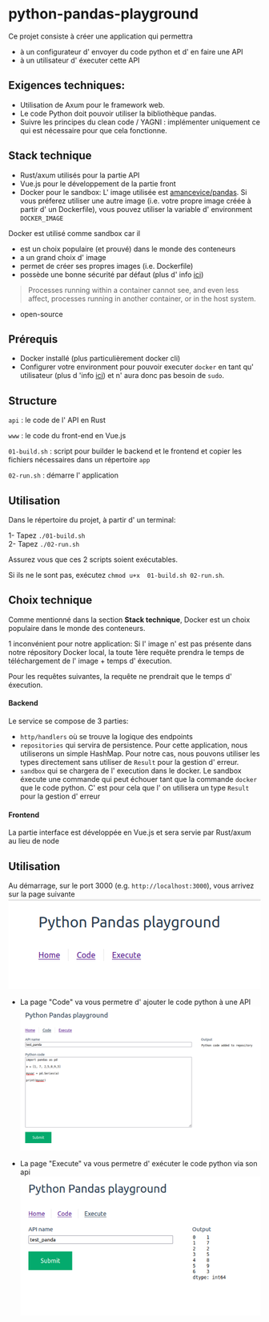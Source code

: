# python-pandas-playground

Ce projet consiste à créer une application qui permettra

* à un configurateur d' envoyer du code python et d' en faire une API
* à un utilisateur d' éxecuter cette API

## Exigences techniques:
* Utilisation de Axum pour le framework web.
* Le code Python doit pouvoir utiliser la bibliothèque pandas.
* Suivre les principes du clean code / YAGNI : implémenter uniquement ce qui est nécessaire pour que cela fonctionne.

## Stack technique

* Rust/axum utilisés pour la partie API
* Vue.js pour le développement de la partie front
* Docker pour le sandbox: L' image utilisée est [amancevice/pandas](https://hub.docker.com/r/amancevice/pandas). Si vous préferez utiliser une autre image (i.e. votre propre image créée à partir d' un Dockerfile), vous pouvez utiliser la variable d' environment `DOCKER_IMAGE`

Docker est utilisé comme sandbox car il
* est un choix populaire (et prouvé) dans le monde des conteneurs
* a un grand choix d' image
* permet de créer ses propres images (i.e. Dockerfile)
* possède une bonne sécurité par défaut (plus d' info [ici](https://docs.docker.com/engine/security/#:~:text=this%20blog%20post%20.-,Conclusions,or%20another%20appropriate%20hardening%20system.))
> Processes running within a container cannot see, and even less affect, processes running in another container, or in the host system.
* open-source

## Prérequis
* Docker installé (plus particulièrement docker cli)
* Configurer votre environment pour pouvoir executer `docker` en tant qu' utilisateur (plus d 'info [ici](https://docs.docker.com/engine/install/linux-postinstall/)) et n' aura donc pas besoin de `sudo`.



## Structure

`api` : le code de l' API en Rust

`www` : le code du front-end en Vue.js

`01-build.sh`   : script pour builder le backend et le frontend et copier les fichiers nécessaires dans un répertoire `app`

`02-run.sh`     : démarre l' application


## Utilisation
Dans le répertoire du projet, à partir d' un terminal:

1- Tapez  `./01-build.sh`  
2- Tapez `./02-run.sh`

Assurez vous que ces 2 scripts soient exécutables. 

Si ils ne le sont pas, exécutez `chmod u+x  01-build.sh 02-run.sh`.


## Choix technique
Comme mentionné dans la section **Stack technique**, Docker est un choix populaire dans le monde des conteneurs.

1 inconvénient pour notre application: Si l' image n' est pas présente dans notre répository Docker local, la toute 1ère requête prendra le temps de téléchargement de l' image + temps d' éxecution.

Pour les requêtes suivantes, la requête ne prendrait que le temps d' éxecution.


#### Backend
Le service se compose de 3 parties:
- `http/handlers` où se trouve la logique des endpoints
- `repositories` qui servira de persistence. Pour cette application, nous utiliserons un simple HashMap. Pour notre cas, nous pouvons utiliser les types directement sans utiliser de `Result` pour la gestion d' erreur. 
- `sandbox` qui se chargera de l' execution dans le docker. Le sandbox éxecute une commande qui peut échouer tant que la commande `docker` que le code python. C' est pour cela que l' on utilisera un type `Result` pour la gestion d' erreur


#### Frontend
La partie interface est développée en Vue.js et sera servie par Rust/axum au lieu de node

## Utilisation

Au démarrage, sur le port 3000 (e.g. `http://localhost:3000`), vous arrivez sur la page suivante
![](docs/home.png)

* La page "Code" va vous permetre d' ajouter le code python à une API
![](docs/code.png)

* La page "Execute" va vous permetre d' exécuter le code python via son api
![](docs/execute.png)